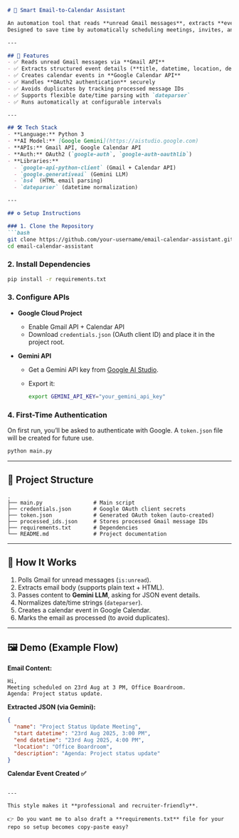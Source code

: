 ````markdown
# 📅 Smart Email-to-Calendar Assistant

An automation tool that reads **unread Gmail messages**, extracts **event details** using **Google Gemini AI**, and creates corresponding events in **Google Calendar**.  
Designed to save time by automatically scheduling meetings, invites, and reminders directly from your inbox.

---

## 🚀 Features
- ✅ Reads unread Gmail messages via **Gmail API**  
- ✅ Extracts structured event details (**title, datetime, location, description**) from unstructured text using **Gemini LLM**  
- ✅ Creates calendar events in **Google Calendar API**  
- ✅ Handles **OAuth2 authentication** securely  
- ✅ Avoids duplicates by tracking processed message IDs  
- ✅ Supports flexible date/time parsing with `dateparser`  
- ✅ Runs automatically at configurable intervals  

---

## 🛠️ Tech Stack
- **Language:** Python 3  
- **AI Model:** [Google Gemini](https://aistudio.google.com)  
- **APIs:** Gmail API, Google Calendar API  
- **Auth:** OAuth2 (`google-auth`, `google-auth-oauthlib`)  
- **Libraries:**  
  - `google-api-python-client` (Gmail + Calendar API)  
  - `google.generativeai` (Gemini LLM)  
  - `bs4` (HTML email parsing)  
  - `dateparser` (datetime normalization)  

---

## ⚙️ Setup Instructions

### 1. Clone the Repository
```bash
git clone https://github.com/your-username/email-calendar-assistant.git
cd email-calendar-assistant
````

### 2. Install Dependencies

```bash
pip install -r requirements.txt
```

### 3. Configure APIs

* **Google Cloud Project**

  * Enable Gmail API + Calendar API
  * Download `credentials.json` (OAuth client ID) and place it in the project root.

* **Gemini API**

  * Get a Gemini API key from [Google AI Studio](https://aistudio.google.com/app/apikey).
  * Export it:

    ```bash
    export GEMINI_API_KEY="your_gemini_api_key"
    ```

### 4. First-Time Authentication

On first run, you’ll be asked to authenticate with Google. A `token.json` file will be created for future use.

```bash
python main.py
```

---

## 📂 Project Structure

```
.
├── main.py                # Main script
├── credentials.json       # Google OAuth client secrets
├── token.json             # Generated OAuth token (auto-created)
├── processed_ids.json     # Stores processed Gmail message IDs
├── requirements.txt       # Dependencies
└── README.md              # Project documentation
```

---

## 🧩 How It Works

1. Polls Gmail for unread messages (`is:unread`).
2. Extracts email body (supports plain text + HTML).
3. Passes content to **Gemini LLM**, asking for JSON event details.
4. Normalizes date/time strings (`dateparser`).
5. Creates a calendar event in Google Calendar.
6. Marks the email as processed (to avoid duplicates).

---

## 🖼️ Demo (Example Flow)

**Email Content:**

```
Hi,
Meeting scheduled on 23rd Aug at 3 PM, Office Boardroom.
Agenda: Project status update.
```

**Extracted JSON (via Gemini):**

```json
{
  "name": "Project Status Update Meeting",
  "start datetime": "23rd Aug 2025, 3:00 PM",
  "end datetime": "23rd Aug 2025, 4:00 PM",
  "location": "Office Boardroom",
  "description": "Agenda: Project status update"
}
```

**Calendar Event Created ✅**

```

---

This style makes it **professional and recruiter-friendly**.  

👉 Do you want me to also draft a **requirements.txt** file for your repo so setup becomes copy-paste easy?
```
